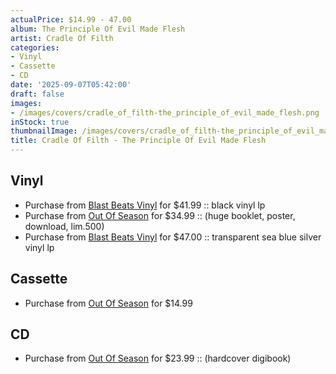 ```yaml
---
actualPrice: $14.99 - 47.00
album: The Principle Of Evil Made Flesh
artist: Cradle Of Filth
categories:
- Vinyl
- Cassette
- CD
date: '2025-09-07T05:42:00'
draft: false
images:
- /images/covers/cradle_of_filth-the_principle_of_evil_made_flesh.png
inStock: true
thumbnailImage: /images/covers/cradle_of_filth-the_principle_of_evil_made_flesh-thumb.png
title: Cradle Of Filth - The Principle Of Evil Made Flesh
---
```


## Vinyl
* Purchase from [Blast Beats Vinyl](https://blastbeatsvinyl.com/products/cradle-of-filth-the-principle-of-evil-made-flesh-classic-black-vinyl-lp) for $41.99 :: black vinyl lp
* Purchase from [Out Of Season](https://www.outofseasonlabel.com/products/cradle-of-filth-the-principle-of-evil-made-flesh-vinyl-lp-2nd-press-preorder) for $34.99 :: (huge booklet, poster, download, lim.500)
* Purchase from [Blast Beats Vinyl](https://blastbeatsvinyl.com/products/cradle-of-filth-the-principle-of-evil-made-flesh-transparent-sea-blue-silver-vinyl-lp) for $47.00 :: transparent sea blue silver vinyl lp
## Cassette
* Purchase from [Out Of Season](https://www.outofseasonlabel.com/products/cradle-of-filth-the-principle-of-evil-made-flesh-cassette-tape-preorder) for $14.99
## CD
* Purchase from [Out Of Season](https://www.outofseasonlabel.com/products/cradle-of-filth-the-principle-of-evil-made-flesh-cd-hardcover-digibook-preorder) for $23.99 :: (hardcover digibook)
